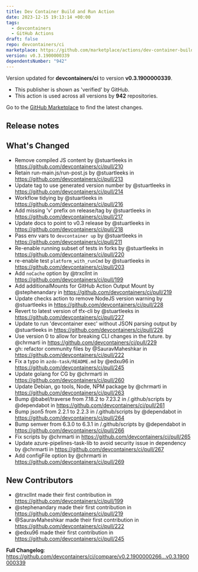 ```yaml
---
title: Dev Container Build and Run Action
date: 2023-12-15 19:13:14 +00:00
tags:
  - devcontainers
  - GitHub Actions
draft: false
repo: devcontainers/ci
marketplace: https://github.com/marketplace/actions/dev-container-build-and-run-action
version: v0.3.1900000339
dependentsNumber: "942"
---
```



Version updated for **devcontainers/ci** to version **v0.3.1900000339**.
- This publisher is shown as 'verified' by GitHub.
- This action is used across all versions by **942** repositories.

Go to the [GitHub Marketplace](https://github.com/marketplace/actions/dev-container-build-and-run-action) to find the latest changes.

## Release notes

## What's Changed
* Remove compiled JS content by @stuartleeks in https://github.com/devcontainers/ci/pull/210
* Retain run-main.js/run-post.js by @stuartleeks in https://github.com/devcontainers/ci/pull/213
* Update tag to use generated version number by @stuartleeks in https://github.com/devcontainers/ci/pull/214
* Workflow tidying by @stuartleeks in https://github.com/devcontainers/ci/pull/216
* Add missing 'v' prefix on release/tag by @stuartleeks in https://github.com/devcontainers/ci/pull/217
* Update docs to point to v0.3 release by @stuartleeks in https://github.com/devcontainers/ci/pull/218
* Pass env vars to `devcontainer up` by @stuartleeks in https://github.com/devcontainers/ci/pull/211
* Re-enable running subset of tests in forks by @stuartleeks in https://github.com/devcontainers/ci/pull/220
* re-enable test `platform_with_runCmd` by @stuartleeks in https://github.com/devcontainers/ci/pull/203
* Add `noCache` option by @trxcllnt in https://github.com/devcontainers/ci/pull/199
* Add additionalMounts for GitHub Action Output Mount by @stephenandary in https://github.com/devcontainers/ci/pull/219
* Update checks action to remove NodeJS version warning by @stuartleeks in https://github.com/devcontainers/ci/pull/228
* Revert to latest version of tfx-cli by @stuartleeks in https://github.com/devcontainers/ci/pull/227
* Update to run 'devcontainer exec' without JSON parsing output by @stuartleeks in https://github.com/devcontainers/ci/pull/226
* Use version 0 to allow for breaking CLI changes in the future. by @chrmarti in https://github.com/devcontainers/ci/pull/229
* gh: refactor community files by @SauravMaheshkar in https://github.com/devcontainers/ci/pull/222
* Fix a typo in `azdo-task/README.md` by @edxu96 in https://github.com/devcontainers/ci/pull/245
* Update golang for CG by @chrmarti in https://github.com/devcontainers/ci/pull/260
* Update Debian, go tools, Node, NPM package by @chrmarti in https://github.com/devcontainers/ci/pull/263
* Bump @babel/traverse from 7.18.2 to 7.23.2 in /.github/scripts by @dependabot in https://github.com/devcontainers/ci/pull/261
* Bump json5 from 2.2.1 to 2.2.3 in /.github/scripts by @dependabot in https://github.com/devcontainers/ci/pull/264
* Bump semver from 6.3.0 to 6.3.1 in /.github/scripts by @dependabot in https://github.com/devcontainers/ci/pull/266
* Fix scripts by @chrmarti in https://github.com/devcontainers/ci/pull/265
* Update azure-pipelines-task-lib to avoid security issue in dependency by @chrmarti in https://github.com/devcontainers/ci/pull/267
* Add configFile option by @chrmarti in https://github.com/devcontainers/ci/pull/269

## New Contributors
* @trxcllnt made their first contribution in https://github.com/devcontainers/ci/pull/199
* @stephenandary made their first contribution in https://github.com/devcontainers/ci/pull/219
* @SauravMaheshkar made their first contribution in https://github.com/devcontainers/ci/pull/222
* @edxu96 made their first contribution in https://github.com/devcontainers/ci/pull/245

**Full Changelog**: https://github.com/devcontainers/ci/compare/v0.2.1900000266...v0.3.1900000339
